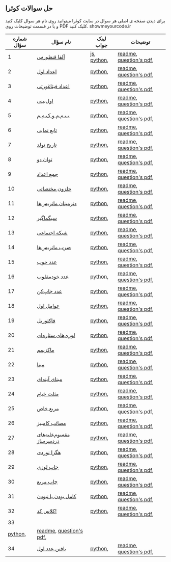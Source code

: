## حل سوالات کوئرا
برای دیدن صفحه ی اصلی هر سوال در سایت کوئرا میتوانید روی نام هر سوال کلیک کنید و یا در قسمت توضیحات روی PDF کلیک کنید.
showmeyourcode.ir
        
|شماره سؤال|نام سؤال|لینک جواب|توضیحات|
|-|-|-|-|
|1|[آلفا قنطورس](https://quera.ir/problemset/66859/)|[js](آلفا%20قنطورس/js), [python](آلفا%20قنطورس/python), |[readme](آلفا%20قنطورس/readme.md), [question's pdf](آلفا%20قنطورس/دانشگاهی%20_%20آلفا%20قنطورس.pdf), |
|2|[اعداد اول](https://quera.ir/problemset/293/)|[python](اعداد%20اول/python), |[readme](اعداد%20اول/README.md), [question's pdf](اعداد%20اول/دانشگاهی%20_%20اعداد%20اول.pdf), |
|3|[اعداد فیثاغورثی](https://quera.ir/problemset/280/)|[python](اعداد%20فیثاغورثی/python), |[readme](اعداد%20فیثاغورثی/README.md), [question's pdf](اعداد%20فیثاغورثی/دانشگاهی%20_%20اعداد%20فیثاغورثی.pdf), |
|4|[اول‌بینی](https://quera.ir/problemset/649/)|[python](اول‌بینی/python), |[readme](اول‌بینی/readme.md), [question's pdf](اول‌بینی/دانشگاهی%20_%20اول_بینی.pdf), |
|5|[ب.م.م و ک.م.م](https://quera.ir/problemset/590/)|[python](ب.م.م%20و%20ک.م.م/python), |[readme](ب.م.م%20و%20ک.م.م/README.md), [question's pdf](ب.م.م%20و%20ک.م.م/دانشگاهی%20_%20ب.م.م%20و%20ک.م.م.pdf), |
|6|[تابع نمایی](https://quera.ir/problemset/297/)|[python](تابع%20نمایی/python), |[readme](تابع%20نمایی/README.md), [question's pdf](تابع%20نمایی/دانشگاهی%20_%20تابع%20نمایی.pdf), |
|7|[تاریخ تولد](https://quera.ir/problemset/615/)|[python](تاریخ%20تولد/python), |[readme](تاریخ%20تولد/readme.md), [question's pdf](تاریخ%20تولد/دانشگاهی%20_%20تاریخ%20تولد.pdf), |
|8|[توان دو](https://quera.ir/problemset/616/)|[python](توان%20دو/python), |[readme](توان%20دو/readme.md), [question's pdf](توان%20دو/دانشگاهی%20_%20توان%20دو.pdf), |
|9|[جمع اعداد](https://quera.ir/problemset/637/)|[python](جمع%20اعداد/python), |[readme](جمع%20اعداد/readme.md), [question's pdf](جمع%20اعداد/دانشگاهی%20_%20جمع%20اعداد.pdf), |
|10|[حلزون مختصاتی](https://quera.ir/problemset/597/)|[python](حلزون%20مختصاتی/python), |[readme](حلزون%20مختصاتی/readme.md), [question's pdf](حلزون%20مختصاتی/دانشگاهی%20_%20حلزون%20مختصاتی.pdf), |
|11|[دترمینان ماتریس‌ها](https://quera.ir/problemset/608/)|[python](دترمینان%20ماتریس‌ها/python), |[readme](دترمینان%20ماتریس‌ها/readme.md), [question's pdf](دترمینان%20ماتریس‌ها/دانشگاهی%20_%20دترمینان%20ماتریس_ها.pdf), |
|12|[سیگماگیر](https://quera.ir/problemset/647/)|[python](سیگماگیر/python), |[readme](سیگماگیر/readme.md), [question's pdf](سیگماگیر/دانشگاهی%20_%20سیگماگیر.pdf), |
|13|[شبکه اجتماعی](https://quera.ir/problemset/9742/)|[python](شبکه%20اجتماعی/python), |[readme](شبکه%20اجتماعی/readme.md), [question's pdf](شبکه%20اجتماعی/دانشگاهی%20_%20شبکه%20اجتماعی.pdf), |
|14|[ضرب ماتریس‌ها](https://quera.ir/problemset/607/)|[python](ضرب%20ماتریس‌ها/python), |[readme](ضرب%20ماتریس‌ها/readme.md), [question's pdf](ضرب%20ماتریس‌ها/دانشگاهی%20_%20ضرب%20ماتریس_ها.pdf), |
|15|[عدد خوب](https://quera.ir/problemset/66861/)|[python](عدد%20خوب/python), |[readme](عدد%20خوب/readme.md), [question's pdf](عدد%20خوب/دانشگاهی%20_%20عدد%20خوب.pdf), |
|16|[عدد خودمقلوب](https://quera.ir/problemset/617/)|[python](عدد%20خودمقلوب/python), |[readme](عدد%20خودمقلوب/readme.md), [question's pdf](عدد%20خودمقلوب/دانشگاهی%20_%20عدد%20خودمقلوب.pdf), |
|17|[عدد چاپ‌کن](https://quera.ir/problemset/9774/)|[python](عدد%20چاپ‌کن/python), |[readme](عدد%20چاپ‌کن/readme.md), [question's pdf](عدد%20چاپ‌کن/دانشگاهی%20_%20عدد%20چاپ_کن.pdf), |
|18|[عوامل اول](https://quera.ir/problemset/298/)|[python](عوامل%20اول/python), |[readme](عوامل%20اول/README.md), [question's pdf](عوامل%20اول/دانشگاهی%20_%20عوامل%20اول.pdf), |
|19|[فاکتوریل](https://quera.ir/problemset/589/)|[python](فاکتوریل/python), |[readme](فاکتوریل/README.md), [question's pdf](فاکتوریل/دانشگاهی%20_%20فاکتوریل.pdf), |
|20|[لوزی‌های ستاره‌ای](https://quera.ir/problemset/9773/)|[python](لوزی‌های%20ستاره‌ای/python), |[readme](لوزی‌های%20ستاره‌ای/readme.md), [question's pdf](لوزی‌های%20ستاره‌ای/دانشگاهی%20_%20لوزی_های%20ستاره_ای.pdf), |
|21|[ماکزیمم](https://quera.ir/problemset/588/)|[python](ماکزیمم/python), |[readme](ماکزیمم/README.md), [question's pdf](ماکزیمم/دانشگاهی%20_%20ماکزیمم.pdf), |
|22|[مبنا](https://quera.ir/problemset/594/)|[python](مبنا/python), |[readme](مبنا/readme.md), [question's pdf](مبنا/دانشگاهی%20_%20مبنا.pdf), |
|23|[مبنای آینه‌ای](https://quera.ir/problemset/651/)|[python](مبنای%20آینه‌ای/python), |[readme](مبنای%20آینه‌ای/readme.md), [question's pdf](مبنای%20آینه‌ای/دانشگاهی%20_%20مبنای%20آینه_ای.pdf), |
|24|[مثلث خیام](https://quera.ir/problemset/595/)|[python](مثلث%20خیام/python), |[readme](مثلث%20خیام/readme.md), [question's pdf](مثلث%20خیام/دانشگاهی%20_%20مثلث%20خیام.pdf), |
|25|[مربع خاص](https://quera.ir/problemset/296/)|[python](مربع%20خاص/python), |[readme](مربع%20خاص/README.md), [question's pdf](مربع%20خاص/دانشگاهی%20_%20مربع%20خاص.pdf), |
|26|[مصائب کامبیز](https://quera.ir/problemset/66862/)|[python](مصائب%20کامبیز/python), |[readme](مصائب%20کامبیز/readme.md), [question's pdf](مصائب%20کامبیز/دانشگاهی%20_%20مصائب%20کامبیز.pdf), |
|27|[مقسوم‌علیه‌های دردسرساز](https://quera.org/problemset/33045/)|[python](مقسوم‌علیه‌های%20دردسرساز/python), |[readme](مقسوم‌علیه‌های%20دردسرساز/readme.md), [question's pdf](مقسوم‌علیه‌های%20دردسرساز/تمرین%20دوره%20ای%20اول%20_%20مقسوم_علیه_های%20دردسرساز.pdf), |
|28|[هگزا نوردی](https://quera.ir/problemset/127291/)|[python](هگزانوردی/python), |[readme](هگزانوردی/README.md), [question's pdf](هگزانوردی/مسابقه%20_%20هگزانوردی.pdf), |
|29|[چاپ لوزی](https://quera.ir/problemset/618/)|[python](چاپ%20لوزی/python), |[readme](چاپ%20لوزی/readme.md), [question's pdf](چاپ%20لوزی/دانشگاهی%20_%20چاپ%20لوزی.pdf), |
|30|[چاپ مربع](https://quera.ir/problemset/591/)|[python](چاپ%20مربع/python), |[readme](چاپ%20مربع/readme.md), [question's pdf](چاپ%20مربع/دانشگاهی%20_%20چاپ%20مربع.pdf), |
|31|[کامل بودن یا نبودن](https://quera.ir/problemset/282/)|[python](کامل%20بودن%20یا%20نبودن/python), |[readme](کامل%20بودن%20یا%20نبودن/README.md), [question's pdf](کامل%20بودن%20یا%20نبودن/دانشگاهی%20_%20کامل%20بودن%20یا%20نبودن.pdf), |
|32|[کلاس کد!](https://quera.ir/problemset/66864/)|[python](کلاس%20کد!/python), |[readme](کلاس%20کد!/readme.md), [question's pdf](کلاس%20کد!/دانشگاهی%20_%20کلاس%20کد!.pdf), |
|33|
|[python](گزارش%20کار/python), |[readme](گزارش%20کار/readme.md), [question's pdf](گزارش%20کار/مسابقه%20_%20گزارش%20کار.pdf), |
|34|[یافتن عدد اول](https://quera.ir/problemset/593/)|[python](یافتن%20عدد%20اول/python), |[readme](یافتن%20عدد%20اول/readme.md), [question's pdf](یافتن%20عدد%20اول/دانشگاهی%20_%20یافتن%20عدد%20اول.pdf), |
